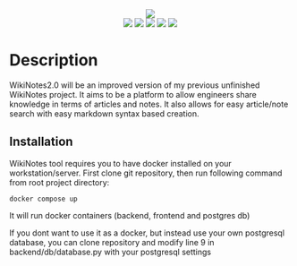 <div align="center"><img src="https://user-images.githubusercontent.com/94323029/232141915-ce6074f8-3257-46e1-94fd-273b60657154.png"/></div>

<div align="center">
  <img src="https://img.shields.io/badge/fastapi-109989?style=for-the-badge&logo=FASTAPI&logoColor=white"/>
  <img src="https://img.shields.io/badge/Vue.js-35495E?style=for-the-badge&logo=vuedotjs&logoColor=4FC08D" />
  <img src="https://img.shields.io/badge/Tailwind_CSS-38B2AC?style=for-the-badge&logo=tailwind-css&logoColor=white" />
  <img src="https://img.shields.io/badge/Swagger-85EA2D?style=for-the-badge&logo=Swagger&logoColor=white" />
  <img src="https://img.shields.io/badge/PostgreSQL-316192?style=for-the-badge&logo=postgresql&logoColor=white" /></div>
  
# Description
WikiNotes2.0 will be an improved version of my previous unfinished WikiNotes project.
It aims to be a platform to allow engineers share knowledge in terms of articles and notes. It also allows for easy article/note search with easy markdown syntax based creation. 

## Installation

WikiNotes tool requires you to have docker installed on your workstation/server. First clone git repository, then run following command from root project directory:

    docker compose up 

It will run docker containers (backend, frontend and postgres db)

If you dont want to use it as a docker, but instead use your own postgresql database, you can clone repository and modify line 9 in backend/db/database.py with your postgresql settings

